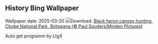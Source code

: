 ## History Bing Wallpaper
Wallpaper date: 2025-03-20
![](https://www.bing.com/th?id=OHR.BlackHeron_EN-GB3002716071_UHD.jpg&w=1000)Download: [Black heron canopy hunting, Chobe National Park, Botswana (© Paul Souders/Minden PIctures)](https://www.bing.com/th?id=OHR.BlackHeron_EN-GB3002716071_UHD.jpg)

Auto get programm by LtgX
